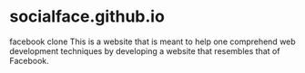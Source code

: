 # socialface.github.io
facebook clone
This is a website that is meant to help one comprehend web development techniques by developing a website that resembles that of Facebook.
